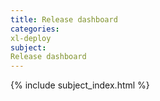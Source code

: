 ```yaml
---
title: Release dashboard
categories:
xl-deploy
subject:
Release dashboard
---
```


{% include subject_index.html %}
